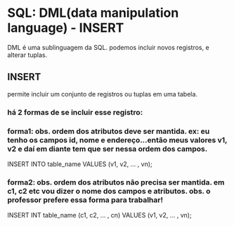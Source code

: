 # SQL: DML(data manipulation language) - INSERT

DML é uma sublinguagem da SQL. podemos incluir novos registros, e alterar tuplas.

## INSERT
permite incluir um conjunto de registros ou tuplas em uma tabela.

### há 2 formas de se incluir esse registro:

### forma1: obs. ordem dos atributos deve ser mantida. ex: eu tenho os campos id, nome e endereço...então meus valores v1, v2 e daí em diante tem que ser nessa ordem dos campos.
INSERT INTO table_name VALUES (v1, v2, ... , vn);

### forma2: obs. ordem dos atributos não precisa ser mantida. em c1, c2 etc vou dizer o nome dos campos e atributos. obs. o professor prefere essa forma para trabalhar!
INSERT INT table_name (c1, c2, ... , cn) VALUES (v1, v2, ... , vn);

